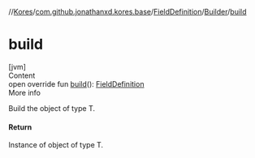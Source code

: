 //[Kores](../../../index.md)/[com.github.jonathanxd.kores.base](../../index.md)/[FieldDefinition](../index.md)/[Builder](index.md)/[build](build.md)



# build  
[jvm]  
Content  
open override fun [build](build.md)(): [FieldDefinition](../index.md)  
More info  


Build the object of type T.



#### Return  


Instance of object of type T.

  



